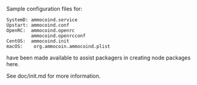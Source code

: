 Sample configuration files for:
```
SystemD: ammocoind.service
Upstart: ammocoind.conf
OpenRC:  ammocoind.openrc
         ammocoind.openrcconf
CentOS:  ammocoind.init
macOS:    org.ammocoin.ammocoind.plist
```
have been made available to assist packagers in creating node packages here.

See doc/init.md for more information.
